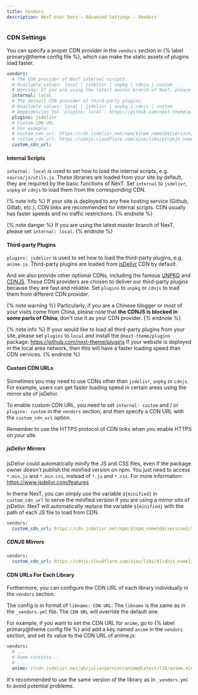 ```yaml
---
title: Vendors
description: NexT User Docs – Advanced Settings - Vendors
---
```


### CDN Settings

You can specify a proper CDN provider in the `vendors` section in {% label primary@theme config file %}, which can make the static assets of plugins load faster.

```yml next/_config.yml
vendors:
  # The CDN provider of NexT internal scripts.
  # Available values: local | jsdelivr | unpkg | cdnjs | custom
  # Warning: If you are using the latest master branch of NexT, please set `internal: local`
  internal: local
  # The default CDN provider of third-party plugins.
  # Available values: local | jsdelivr | unpkg | cdnjs | custom
  # Dependencies for `plugins: local`: https://github.com/next-theme/plugins
  plugins: jsdelivr
  # Custom CDN URL
  # For example:
  # custom_cdn_url: https://cdn.jsdelivr.net/npm/${npm_name}@${version}/${minified}
  # custom_cdn_url: https://cdnjs.cloudflare.com/ajax/libs/${cdnjs_name}/${version}/${cdnjs_file}
  custom_cdn_url:
```

#### Internal Scripts

`internal: local` is used to set how to load the internal scripts, e.g. `source/js/utils.js`. These libraries are loaded from your site by default, they are required by the basic functions of NexT. Set `internal` to `jsdelivr`, `unpkg` or `cdnjs` to load them from the corresponding CDN.

{% note info %}
If your site is deployed to any free hosting service (Github, Gitlab, etc.), CDN links are recommended for internal scripts. CDN usually has faster speeds and no traffic restrictions.
{% endnote %}

{% note danger %}
If you are using the latest master branch of NexT, please set `internal: local`.
{% endnote %}

#### Third-party Plugins

`plugins: jsdelivr` is used to set how to load the third-party plugins, e.g. `anime.js`. Third-party plugins are loaded from [jsDelivr](https://www.jsdelivr.com/) CDN by default.

And we also provide other optional CDNs, including the famous [UNPKG](https://unpkg.com) and [CDNJS](https://cdnjs.com). These CDN providers are chosen to deliver our third-party plugins because they are fast and reliable. Set `plugins` to `unpkg` or `cdnjs` to load them from different CDN provider.

{% note warning %}
Particularly, if you are a Chinese blogger or most of your visits come from China, please note that **the CDNJS is blocked in some parts of China**, don't use it as your CDN provider.
{% endnote %}

{% note info %}
If your would like to load all third-party plugins from your site, please set `plugins` to `local` and install the `@next-theme/plugins` package: https://github.com/next-theme/plugins
If your website is deployed in the local area network, then this will have a faster loading speed than CDN services.
{% endnote %}

#### Custom CDN URLs

Sometimes you may need to use CDNs other than `jsdelivr`, `unpkg` or `cdnjs`. For example, users can get faster loading speed in certain areas using the mirror site of jsDelivr.

To enable custom CDN URL, you need to set `internal: custom` and / or `plugins: custom` in the `vendors` section, and then specify a CDN URL with the `custom_cdn_url` option.

Remember to use the HTTPS protocol of CDN links when you enable HTTPS on your site.

##### jsDelivr Mirrors

jsDelivr could automatically minify the JS and CSS files, even if the package owner doesn't publish the minified version on npm. You just need to access `*.min.js` and  `*.min.css`, instead of `*.js` and  `*.css`. For more information: https://www.jsdelivr.com/features

In theme NexT, you can simply use the variable `${minified}` in `custom_cdn_url` to serve the minified version if you are using a mirror site of jsDelivr. NexT will automatically replace the variable `${minified}` with the path of each JS file to load from CDN.

```yml next/_config.yml
vendors:
  custom_cdn_url: https://cdn.jsdelivr.net/npm/${npm_name}@${version}/${minified}
```

##### CDNJS Mirrors

```yml next/_config.yml
vendors:
  custom_cdn_url: https://cdnjs.cloudflare.com/ajax/libs/${cdnjs_name}/${version}/${cdnjs_file}
```

#### CDN URLs For Each Library

Furthermore, you can configure the CDN URL of each library individually in the `vendors` section.

The config is in format of `libname: CDN URL`. The `libname` is the same as in the `_vendors.yml` file. The `CDN URL` will override the default one.

For example, if you want to set the CDN URL for `anime`, go to {% label primary@theme config file %} and add a key named `anime` in the `vendors` section, and set its value to the CDN URL of anime.js:

```yml next/_config.yml
vendors:
  # ...
  # Some contents...
  # ...
  anime: //cdn.jsdelivr.net/gh/juliangarnier/anime@latest/lib/anime.min.js
```

It's recommended to use the same version of the library as in `_vendors.yml` to avoid potential problems.
